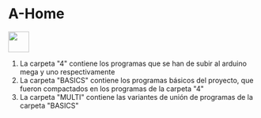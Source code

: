 # A-Home
<img src="https://user-images.githubusercontent.com/31405248/114205256-65441880-995a-11eb-8a12-07e4bf350dcc.png
" width="42" height="42"/>
  1) La carpeta "4" contiene los programas que se han de subir al arduino mega y uno respectivamente
  2) La carpeta "BASICS" contiene los programas básicos del proyecto, que fueron compactados en los programas de la carpeta "4"
  3) La carpeta "MULTI" contiene las variantes de unión de programas de la carpeta "BASICS"
